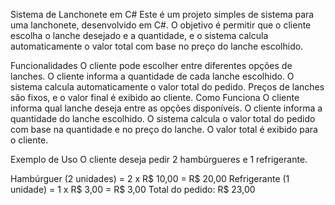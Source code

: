 Sistema de Lanchonete em C#
Este é um projeto simples de sistema para uma lanchonete, desenvolvido em C#. O objetivo é permitir que o cliente escolha o lanche desejado e a quantidade, e o sistema calcula automaticamente o valor total com base no preço do lanche escolhido.

Funcionalidades
O cliente pode escolher entre diferentes opções de lanches.
O cliente informa a quantidade de cada lanche escolhido.
O sistema calcula automaticamente o valor total do pedido.
Preços de lanches são fixos, e o valor final é exibido ao cliente.
Como Funciona
O cliente informa qual lanche deseja entre as opções disponíveis.
O cliente informa a quantidade do lanche escolhido.
O sistema calcula o valor total do pedido com base na quantidade e no preço do lanche.
O valor total é exibido para o cliente.

Exemplo de Uso
O cliente deseja pedir 2 hambúrgueres e 1 refrigerante.

Hambúrguer (2 unidades) = 2 x R$ 10,00 = R$ 20,00
Refrigerante (1 unidade) = 1 x R$ 3,00 = R$ 3,00
Total do pedido: R$ 23,00
